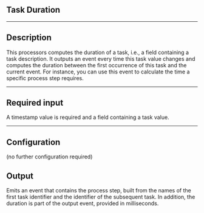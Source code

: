 <!--

  Copyright 2018 FZI Forschungszentrum Informatik

  Licensed under the Apache License, Version 2.0 (the "License");
  you may not use this file except in compliance with the License.
  You may obtain a copy of the License at

      http://www.apache.org/licenses/LICENSE-2.0

  Unless required by applicable law or agreed to in writing, software
  distributed under the License is distributed on an "AS IS" BASIS,
  WITHOUT WARRANTIES OR CONDITIONS OF ANY KIND, either express or implied.
  See the License for the specific language governing permissions and
  limitations under the License.

-->

## Task Duration


***

## Description

This processors computes the duration of a task, i.e., a field containing a task description. It outputs an event
 every time this task value changes and computes the duration between the first occurrence of this task and the
  current event. For instance, you can use this event to calculate the time a specific process step requires.
***

## Required input

A timestamp value is required and a field containing a task value.

***

## Configuration

(no further configuration required)

## Output

Emits an event that contains the process step, built from the names of the first task identifier and the identifier
 of the subsequent task. In addition, the duration is part of the output event, provided in milliseconds.